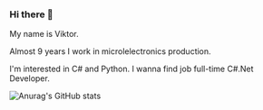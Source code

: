 ### Hi there 👋
My name is Viktor.

Almost 9 years I work in microlelectronics production.

I'm interested in C# and Python.
I wanna find job full-time C#.Net Developer. 


![Anurag's GitHub stats](https://github-readme-stats.vercel.app/api?username=VityaAnimato&show_icons=true&theme=radical)

<!--
**VityaAnimato/VityaAnimato** is a ✨ _special_ ✨ repository because its `README.md` (this file) appears on your GitHub profile.

Here are some ideas to get you started:

- 🔭 I’m currently working on ...
- 🌱 I’m currently learning ...
- 👯 I’m looking to collaborate on ...
- 🤔 I’m looking for help with ...
- 💬 Ask me about ...
- 📫 How to reach me: ...
- 😄 Pronouns: ...
- ⚡ Fun fact: ...
-->
